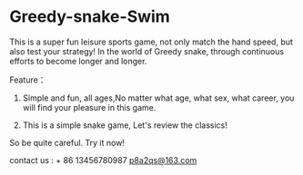 # Greedy-snake-Swim

This is a super fun leisure sports game, not only match the hand speed, but also test your strategy! In the world of Greedy snake, through continuous efforts to become longer and longer.

Feature：

1. Simple and fun, all ages,No matter what age, what sex, what career, you will find your pleasure in this game.

2. This is a simple snake game, Let's review the classics!

So be quite careful. Try it now!


contact us :  + 86 13456780987  p8a2qs@163.com
